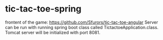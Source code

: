 # tic-tac-toe-spring
frontent of the game: https://github.com/Sfurors/tic-tac-toe-angular
Server can be run with running spring boot class called TictactoeApplication.class.
Tomcat server will be initialized with port 8081.
